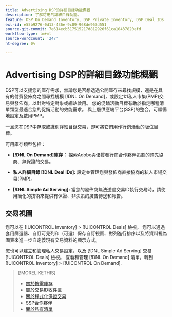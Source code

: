 ```yaml
---
title: Advertising DSP的詳細目錄功能概觀
description: 了解可用的詳細目錄功能。
feature: DSP On Demand Inventory, DSP Private Inventory, DSP Deal IDs
exl-id: e55b9276-0d13-436e-9c09-968de963d551
source-git-commit: 7e614ecb517515217d812926f61ca10437820efd
workflow-type: tm+mt
source-wordcount: '247'
ht-degree: 0%

---
```


# Advertising DSP的詳細目錄功能概觀

DSP可以支援您的庫存需求，無論您是否想透過公開庫存來尋找規模，還是在具有的付費發佈商之間尋找規模 [!DNL On Demand]，或設定1:1私人市集(PMP)交易與發佈商，以針對特定對象或網站啟用。 您的促銷活動目標有助於指定哪種清單類型最適合您的促銷活動的效能需求。 與上層供應端平台(SSP)的整合，可順暢地設定及啟用PMP。

一旦您在DSP中存取或識別詳細目錄交易，即可將它們用作行銷活動的版位目標。

可用庫存類型包括：

* **[!DNL On Demand]庫存：** 探索Adobe與優質發行商合作夥伴策劃的預先協商、無保證的交易。

* **私人詳細目錄 [!DNL Deal IDs]:** 設定並管理您與發佈商直接協商的私人市場交易(PMP)。

* **[!DNL Simple Ad Serving]:** 當您的發佈商無法透過交易ID執行交易時，請使用簡化的技術來提供有保證、非決策的廣告傳送和報告。

## 交易視圖

您可以在 [!UICONTROL Inventory] > [!UICONTROL Deals] 檢視。 您可以通過套用篩選器、自訂可見列和（可選）保存自訂視圖、對列進行排序以及將資料視為圖表來進一步自定義現有交易資料的顯示方式。

您也可以建立和管理私人交易設定，以及 [!DNL Simple Ad Serving] 交易 [!UICONTROL Deals] 檢視。 查看和管理 [!DNL On Demand] 清單，轉到 [!UICONTROL Inventory] > [!UICONTROL On Demand].

>[!MORELIKETHIS]
>
>* [關於按需庫存](on-demand-inventory-about.md)
>* [關於交易ID收件匣](deal-id-inbox-about.md)
>* [關於程式化保證交易](programmatic-guaranteed-about.md)
>* [SSP合作夥伴](ssp-partners.md)
>* [關於私有清單](private-inventory-about.md)


